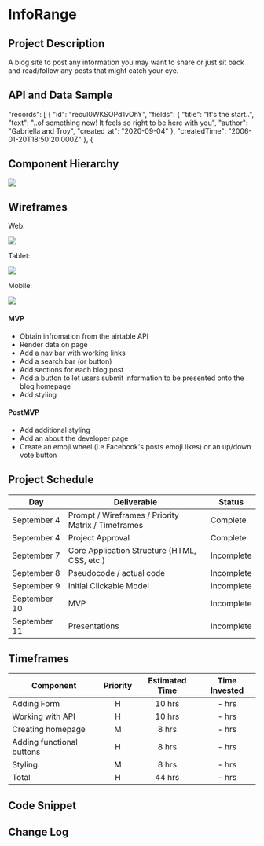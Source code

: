 # InfoRange

## Project Description

A blog site to post any information you may want to share or just sit back and read/follow any posts that might catch your eye.

## API and Data Sample

"records": [
        {
            "id": "recul0WKSOPd1vOhY",
            "fields": {
                "title": "It's the start..",
                "text": "..of something new! It feels so right to be here with you",
                "author": "Gabriella and Troy",
                "created_at": "2020-09-04"
            },
            "createdTime": "2006-01-20T18:50:20.000Z"
        },
        {


## Component Hierarchy

<img src="https://i.imgur.com/2shBG0K.png">

## Wireframes

Web:

<img src="https://i.imgur.com/UaPLTvS.png">

Tablet:

<img src="https://i.imgur.com/6rhRtTt.png">

Mobile:

<img src="https://i.imgur.com/HpK6j2w.png">

#### MVP

- Obtain infromation from the airtable API
- Render data on page
- Add a nav bar with working links
- Add a search bar (or button)
- Add sections for each blog post
- Add a button to let users submit information to be presented onto the blog homepage
- Add styling

#### PostMVP

- Add additional styling
- Add an about the developer page
- Create an emoji wheel (i.e Facebook's posts emoji likes) or an up/down vote button

## Project Schedule

|  Day | Deliverable | Status
|---|---| ---|
|September 4| Prompt / Wireframes / Priority Matrix / Timeframes | Complete
|September 4| Project Approval | Complete
|September 7| Core Application Structure (HTML, CSS, etc.) | Incomplete
|September 8| Pseudocode / actual code | Incomplete
|September 9| Initial Clickable Model  | Incomplete
|September 10| MVP | Incomplete
|September 11| Presentations | Incomplete

## Timeframes

| Component | Priority | Estimated Time | Time Invested |
| --- | :---: |  :---: | :---: |
| Adding Form | H | 10 hrs| - hrs |
| Working with API | H | 10 hrs| - hrs |
| Creating homepage | M | 8 hrs | - hrs |
| Adding functional buttons | H | 8 hrs | - hrs |
| Styling | M | 8 hrs | - hrs |
| Total | H | 44 hrs| - hrs |

## Code Snippet

## Change Log